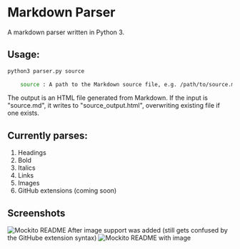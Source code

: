 # Markdown Parser

A markdown parser written in Python 3.

## Usage:
```sh
python3 parser.py source
    
    source : A path to the Markdown source file, e.g. /path/to/source.md
```
The output is an HTML file generated from Markdown. If the input is "source.md", it writes to "source_output.html", overwriting existing file if one exists.

## Currently parses:
1. Headings
2. Bold
3. Italics
4. Links
5. Images
6. GitHub extensions (coming soon)

## Screenshots
![Mockito README](https://i.gyazo.com/e3b862236ef99601ea88944d474d8f0c.png)
After image support was added (still gets confused by the GitHube extension syntax)
![Mockito README with image](https://i.gyazo.com/883fba1b2a84baf3b6e805b0e1309d59.png)
